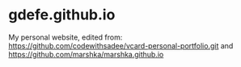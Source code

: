 # gdefe.github.io
My personal website, edited from:
  https://github.com/codewithsadee/vcard-personal-portfolio.git
  and
  https://github.com/marshka/marshka.github.io
